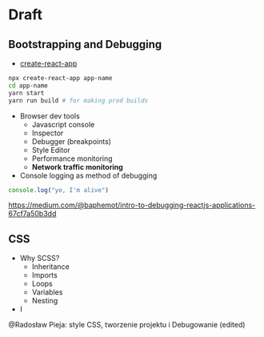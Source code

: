 # Draft
## Bootstrapping and Debugging
* [create-react-app](https://github.com/facebook/create-react-app)
```bash
npx create-react-app app-name  
cd app-name  
yarn start
yarn run build # for making prod builds
```
* Browser dev tools
  * Javascript console
  * Inspector
  * Debugger (breakpoints)
  * Style Editor
  * Performance monitoring
  * **Network traffic monitoring**
* Console logging as method of debugging  
```javascript
console.log("yo, I'm alive")
```  
<https://medium.com/@baphemot/intro-to-debugging-reactjs-applications-67cf7a50b3dd>
## CSS
* Why SCSS?
  * Inheritance
  * Imports
  * Loops
  * Variables
  * Nesting
* I

@Radosław Pieja: style CSS, tworzenie projektu i Debugowanie (edited)

